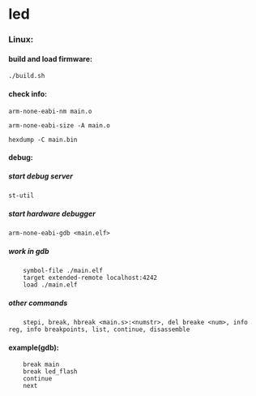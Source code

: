 # led

### Linux:

#### build and load firmware:
```
./build.sh
```

#### check info:
```
arm-none-eabi-nm main.o
```
```
arm-none-eabi-size -A main.o
```
```
hexdump -C main.bin
```

#### debug:

##### start debug server
```
st-util
```

##### start hardware debugger
```
arm-none-eabi-gdb <main.elf>
```

##### work in gdb
```
    symbol-file ./main.elf
    target extended-remote localhost:4242
    load ./main.elf
```

##### other commands
```
    stepi, break, hbreak <main.s>:<numstr>, del breake <num>, info reg, info breakpoints, list, continue, disassemble
```

#### example(gdb):
```
    break main
    break led_flash
    continue
    next
```
